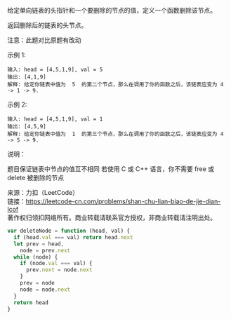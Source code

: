 给定单向链表的头指针和一个要删除的节点的值，定义一个函数删除该节点。

返回删除后的链表的头节点。

注意：此题对比原题有改动

示例 1:

```
输入: head = [4,5,1,9], val = 5
输出: [4,1,9]
解释: 给定你链表中值为  5  的第二个节点，那么在调用了你的函数之后，该链表应变为 4 -> 1 -> 9.
```

示例 2:

```
输入: head = [4,5,1,9], val = 1
输出: [4,5,9]
解释: 给定你链表中值为  1  的第三个节点，那么在调用了你的函数之后，该链表应变为 4 -> 5 -> 9.
```

说明：

题目保证链表中节点的值互不相同
若使用 C 或 C++ 语言，你不需要 free 或 delete 被删除的节点

来源：力扣（LeetCode）<br/>
链接：https://leetcode-cn.com/problems/shan-chu-lian-biao-de-jie-dian-lcof<br/>
著作权归领扣网络所有。商业转载请联系官方授权，非商业转载请注明出处。

```js
var deleteNode = function (head, val) {
  if (head.val === val) return head.next
  let prev = head,
    node = prev.next
  while (node) {
    if (node.val === val) {
      prev.next = node.next
    }
    prev = node
    node = node.next
  }
  return head
}
```
